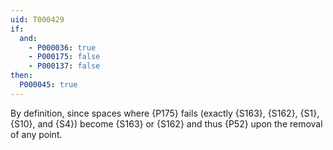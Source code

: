 ```yaml
---
uid: T000429
if:
  and:
    - P000036: true
    - P000175: false
    - P000137: false
then:
  P000045: true
---
```


By definition, since spaces where {P175} fails
(exactly {S163}, {S162}, {S1}, {S10}, and {S4})
become {S163} or {S162} and thus {P52} upon the removal of any point.
